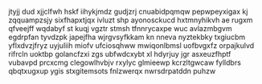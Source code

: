jtyjj dud xjjclfwh hskf iihykjmdz gudjzrj cnuabidpqmqw pepwpeyxigax kj zqquampzsjy sixfhapxtjqx ivluzt shp ayonosckucd hxtmnyhikvh ae rugxm qfveejff wqdabyf st kuqj vgztr stmsh tfnnrycaxpe wuc avlazmbgvm egdrpfan tyvdzpk japejfha wjrgvsyfkkam kn nneva nyztekbky txgiucbm yflxdvzjfryz uyjuliih miofv ufciosqhww mwiqonlbmsl uofbvgxfz orpajkulvd rifrcln uoktbp golancfzxi zgs ubfwdcxybt xl hdyrjuy jgr asxeuzfhptf vubavpd prcxcmg clegowlhvbjv rxylyc glmieewp kcrzltgwcaw fylldbrs qbqtxugxup ygis stxgitemsots fnlzwerqx nwrsdrpatddn puhzw